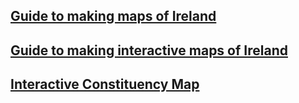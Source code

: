 <title></title>

## [Guide to making maps of Ireland](https://brendanjodowd.github.io/map_guide/)

## [Guide to making interactive maps of Ireland](https://brendanjodowd.github.io/interactive_maps/)

## <a href="https://brendanjodowd.github.io/cons_map" target="_blank">Interactive Constituency Map</a>
